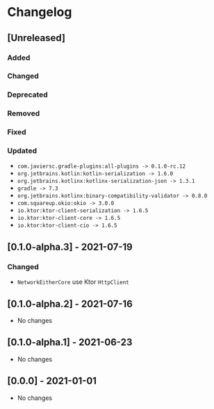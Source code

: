 # Changelog

## [Unreleased]

### Added

### Changed

### Deprecated

### Removed

### Fixed

### Updated
- `com.javiersc.gradle-plugins:all-plugins -> 0.1.0-rc.12`
- `org.jetbrains.kotlin:kotlin-serialization -> 1.6.0`
- `org.jetbrains.kotlinx:kotlinx-serialization-json -> 1.3.1`
- `gradle -> 7.3`
- `org.jetbrains.kotlinx:binary-compatibility-validator -> 0.8.0`
- `com.squareup.okio:okio -> 3.0.0`
- `io.ktor:ktor-client-serialization -> 1.6.5`
- `io.ktor:ktor-client-core -> 1.6.5`
- `io.ktor:ktor-client-cio -> 1.6.5`


## [0.1.0-alpha.3] - 2021-07-19

### Changed
- `NetworkEitherCore` use Ktor `HttpClient`

## [0.1.0-alpha.2] - 2021-07-16
- No changes

## [0.1.0-alpha.1] - 2021-06-23
- No changes

## [0.0.0] - 2021-01-01
- No changes

